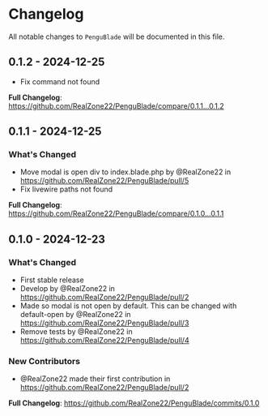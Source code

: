 # Changelog

All notable changes to `PenguBlade` will be documented in this file.

## 0.1.2 - 2024-12-25

* Fix command not found

**Full Changelog**: https://github.com/RealZone22/PenguBlade/compare/0.1.1...0.1.2

## 0.1.1 - 2024-12-25

### What's Changed

* Move modal is open div to index.blade.php by @RealZone22 in https://github.com/RealZone22/PenguBlade/pull/5
* Fix livewire paths not found

**Full Changelog**: https://github.com/RealZone22/PenguBlade/compare/0.1.0...0.1.1

## 0.1.0 - 2024-12-23

### What's Changed

* First stable release
* Develop by @RealZone22 in https://github.com/RealZone22/PenguBlade/pull/2
* Made so modal is not open by default. This can be changed with default-open by @RealZone22 in https://github.com/RealZone22/PenguBlade/pull/3
* Remove tests by @RealZone22 in https://github.com/RealZone22/PenguBlade/pull/4

### New Contributors

* @RealZone22 made their first contribution in https://github.com/RealZone22/PenguBlade/pull/2

**Full Changelog**: https://github.com/RealZone22/PenguBlade/commits/0.1.0
